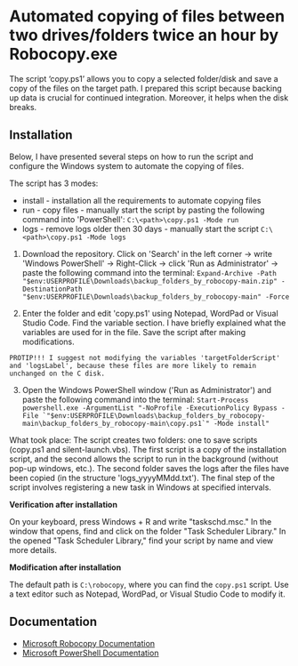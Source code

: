 # Automated copying of files between two drives/folders twice an hour by Robocopy.exe

The script ‘copy.ps1’ allows you to copy a selected folder/disk and save a copy of the files on the target path. I prepared this script because backing up data is crucial for continued integration. Moreover, it helps when the disk breaks.

## Installation

Below, I have presented several steps on how to run the script and configure the Windows system to automate the copying of files.

The script has 3 modes: 
- install - installation all the requirements to automate copying files
- run - copy files - manually start the script by pasting the following command into 'PowerShell': ```C:\<path>\copy.ps1 -Mode run```
- logs - remove logs older then 30 days - manually start the script ```C:\<path>\copy.ps1 -Mode logs```

1. Download the repository. Click on 'Search' in the left corner -> write 'Windows PowerShell' -> Right-Click -> click 'Run as Administrator' -> paste the following command into the terminal: ```Expand-Archive -Path "$env:USERPROFILE\Downloads\backup_folders_by_robocopy-main.zip" -DestinationPath "$env:USERPROFILE\Downloads\backup_folders_by_robocopy-main" -Force```

2. Enter the folder and edit 'copy.ps1' using Notepad, WordPad or Visual Studio Code. Find the variable section. I have briefly explained what the variables are used for in the file. Save the script after making modifications.

```PROTIP!!! I suggest not modifying the variables 'targetFolderScript' and 'logsLabel', because these files are more likely to remain unchanged on the C disk.```

3. Open the Windows PowerShell window ('Run as Administrator') and paste the following command into the terminal: ``` Start-Process powershell.exe -ArgumentList "-NoProfile -ExecutionPolicy Bypass -File `"$env:USERPROFILE\Downloads\backup_folders_by_robocopy-main\backup_folders_by_robocopy-main\copy.ps1`" -Mode install" ```

What took place: The script creates two folders: one to save scripts (copy.ps1 and silent-launch.vbs). The first script is a copy of the installation script, and the second allows the script to run in the background (without pop-up windows, etc.). The second folder saves the logs after the files have been copied (in the structure 'logs_yyyyMMdd.txt'). The final step of the script involves registering a new task in Windows at specified intervals.

__Verification after installation__

On your keyboard, press Windows + R and write "taskschd.msc." In the window that opens, find and click on the folder "Task Scheduler Library." In the opened "Task Scheduler Library," find your script by name and view more details.

__Modification after installation__ 

The default path is ```C:\robocopy```, where you can find the ```copy.ps1``` script. Use a text editor such as Notepad, WordPad, or Visual Studio Code to modify it.

## Documentation 
- [Microsoft Robocopy Documentation](https://learn.microsoft.com/en-us/windows-server/administration/windows-commands/robocopy)
- [Microsoft PowerShell Documentation](https://learn.microsoft.com/en-us/powershell)